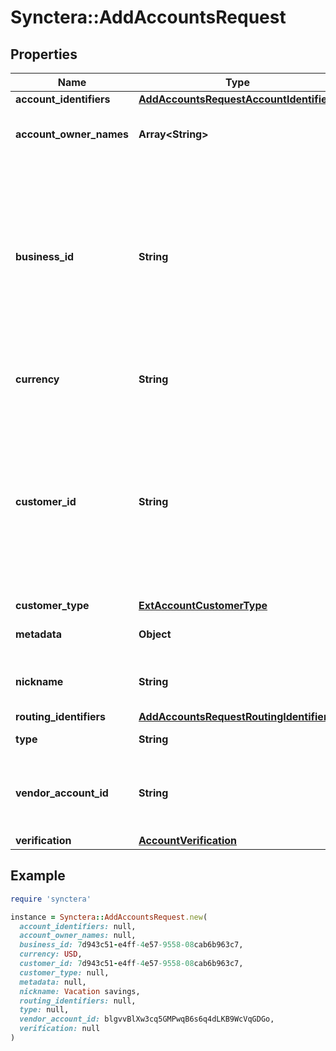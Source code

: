 # Synctera::AddAccountsRequest

## Properties

| Name | Type | Description | Notes |
| ---- | ---- | ----------- | ----- |
| **account_identifiers** | [**AddAccountsRequestAccountIdentifiers**](AddAccountsRequestAccountIdentifiers.md) |  |  |
| **account_owner_names** | **Array&lt;String&gt;** | The names of the account owners. |  |
| **business_id** | **String** | The identifier for the business customer associated with this external account. Exactly one of &#x60;business_id&#x60; or &#x60;customer_id&#x60; must be specified.  | [optional] |
| **currency** | **String** | ISO 4217 alphabetic currency code | [optional] |
| **customer_id** | **String** | The identifier for the personal customer associated with this external account. Exactly one of &#x60;customer_id&#x60; or &#x60;business_id&#x60; must be specified.  | [optional] |
| **customer_type** | [**ExtAccountCustomerType**](ExtAccountCustomerType.md) |  |  |
| **metadata** | **Object** | User-supplied metadata | [optional] |
| **nickname** | **String** | A user-meaningful name for the account | [optional] |
| **routing_identifiers** | [**AddAccountsRequestRoutingIdentifiers**](AddAccountsRequestRoutingIdentifiers.md) |  |  |
| **type** | **String** | The type of the account |  |
| **vendor_account_id** | **String** | The ID of the vendor account, will be empty for MANUAL vendor | [optional] |
| **verification** | [**AccountVerification**](AccountVerification.md) |  | [optional] |

## Example

```ruby
require 'synctera'

instance = Synctera::AddAccountsRequest.new(
  account_identifiers: null,
  account_owner_names: null,
  business_id: 7d943c51-e4ff-4e57-9558-08cab6b963c7,
  currency: USD,
  customer_id: 7d943c51-e4ff-4e57-9558-08cab6b963c7,
  customer_type: null,
  metadata: null,
  nickname: Vacation savings,
  routing_identifiers: null,
  type: null,
  vendor_account_id: blgvvBlXw3cq5GMPwqB6s6q4dLKB9WcVqGDGo,
  verification: null
)
```

